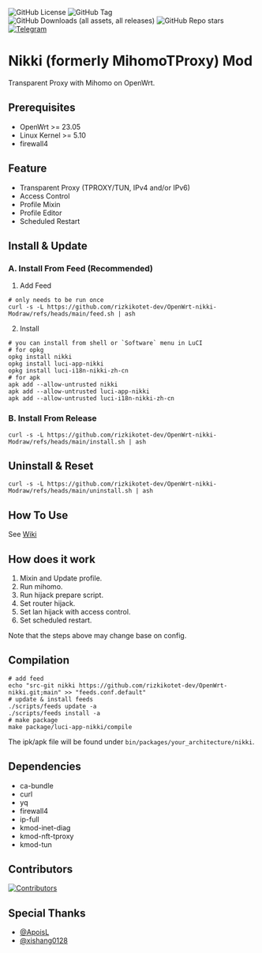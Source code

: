 ![GitHub License](https://img.shields.io/github/license/morytyann/OpenWrt-nikki?style=for-the-badge&logo=github) 
![GitHub Tag](https://img.shields.io/github/v/release/rizkikotet-dev/OpenWrt-nikki-Mod?style=for-the-badge&logo=github) 
![GitHub Downloads (all assets, all releases)](https://img.shields.io/github/downloads/rizkikotet-dev/OpenWrt-nikki-Mod/total?style=for-the-badge&logo=github) 
![GitHub Repo stars](https://img.shields.io/github/stars/rizkikotet-dev/OpenWrt-nikki-Mod?style=for-the-badge&logo=github) 
[![Telegram](https://img.shields.io/badge/Contact-Telegram-26A5E4?style=for-the-badge&logo=telegram)](https://t.me/RizkiKotet)

# Nikki (formerly MihomoTProxy) Mod

Transparent Proxy with Mihomo on OpenWrt.

## Prerequisites

- OpenWrt >= 23.05
- Linux Kernel >= 5.10
- firewall4

## Feature

- Transparent Proxy (TPROXY/TUN, IPv4 and/or IPv6)
- Access Control
- Profile Mixin
- Profile Editor
- Scheduled Restart

## Install & Update

### A. Install From Feed (Recommended)

1. Add Feed

```shell
# only needs to be run once
curl -s -L https://github.com/rizkikotet-dev/OpenWrt-nikki-Modraw/refs/heads/main/feed.sh | ash
```

2. Install

```shell
# you can install from shell or `Software` menu in LuCI
# for opkg
opkg install nikki
opkg install luci-app-nikki
opkg install luci-i18n-nikki-zh-cn
# for apk
apk add --allow-untrusted nikki
apk add --allow-untrusted luci-app-nikki
apk add --allow-untrusted luci-i18n-nikki-zh-cn
```

### B. Install From Release

```shell
curl -s -L https://github.com/rizkikotet-dev/OpenWrt-nikki-Modraw/refs/heads/main/install.sh | ash
```

## Uninstall & Reset

```shell
curl -s -L https://github.com/rizkikotet-dev/OpenWrt-nikki-Modraw/refs/heads/main/uninstall.sh | ash
```

## How To Use

See [Wiki](https://github.com/rizkikotet-dev/OpenWrt-nikki/wiki)

## How does it work

1. Mixin and Update profile.
2. Run mihomo.
3. Run hijack prepare script.
4. Set router hijack.
5. Set lan hijack with access control.
6. Set scheduled restart.

Note that the steps above may change base on config.

## Compilation

```shell
# add feed
echo "src-git nikki https://github.com/rizkikotet-dev/OpenWrt-nikki.git;main" >> "feeds.conf.default"
# update & install feeds
./scripts/feeds update -a
./scripts/feeds install -a
# make package
make package/luci-app-nikki/compile
```

The ipk/apk file will be found under `bin/packages/your_architecture/nikki`.

## Dependencies

- ca-bundle
- curl
- yq
- firewall4
- ip-full
- kmod-inet-diag
- kmod-nft-tproxy
- kmod-tun

## Contributors

[![Contributors](https://contrib.rocks/image?repo=nikkinikki-org/OpenWrt-nikki)](https://github.com/nikkinikki-org/OpenWrt-nikki/graphs/contributors)

## Special Thanks

- [@ApoisL](https://github.com/apoiston)
- [@xishang0128](https://github.com/xishang0128)
